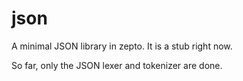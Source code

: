 # json

A minimal JSON library in zepto. It is a stub right now.

So far, only the JSON lexer and tokenizer are done.
